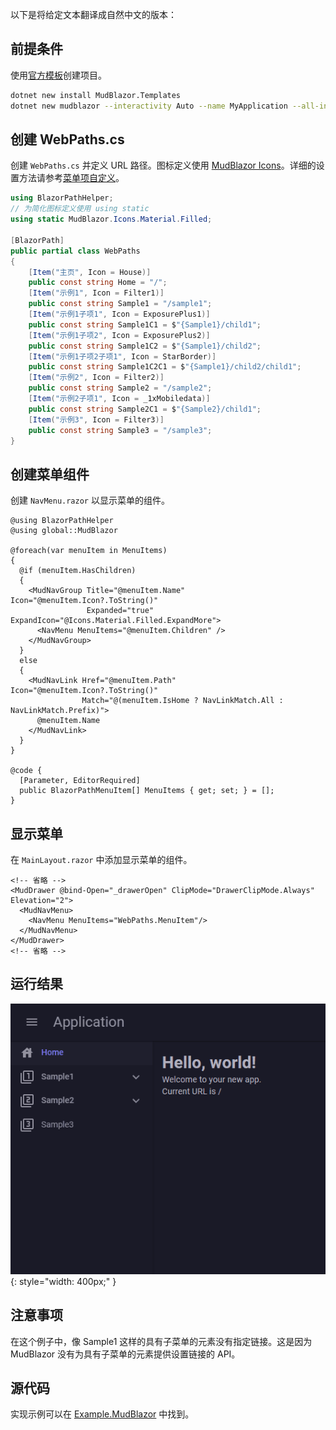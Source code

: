 以下是将给定文本翻译成自然中文的版本：

## 前提条件

使用[官方模板](https://mudblazor.com/getting-started/installation#using-templates)创建项目。

```bash title="MudBlazor 模板的安装"
dotnet new install MudBlazor.Templates
dotnet new mudblazor --interactivity Auto --name MyApplication --all-interactive
```

## 创建 WebPaths.cs

创建 `WebPaths.cs` 并定义 URL 路径。图标定义使用 [MudBlazor Icons](https://mudblazor.com/features/icons)。详细的设置方法请参考[菜单项自定义](../MenuCustomization.md)。

```csharp title="WebPaths.cs"
using BlazorPathHelper;
// 为简化图标定义使用 using static
using static MudBlazor.Icons.Material.Filled;

[BlazorPath]
public partial class WebPaths
{
    [Item("主页", Icon = House)]
    public const string Home = "/";
    [Item("示例1", Icon = Filter1)]
    public const string Sample1 = "/sample1";
    [Item("示例1子项1", Icon = ExposurePlus1)]
    public const string Sample1C1 = $"{Sample1}/child1";
    [Item("示例1子项2", Icon = ExposurePlus2)]
    public const string Sample1C2 = $"{Sample1}/child2";
    [Item("示例1子项2子项1", Icon = StarBorder)]
    public const string Sample1C2C1 = $"{Sample1}/child2/child1";
    [Item("示例2", Icon = Filter2)]
    public const string Sample2 = "/sample2";
    [Item("示例2子项1", Icon = _1xMobiledata)]
    public const string Sample2C1 = $"{Sample2}/child1";
    [Item("示例3", Icon = Filter3)]
    public const string Sample3 = "/sample3";
}
```

## 创建菜单组件

创建 `NavMenu.razor` 以显示菜单的组件。

```razor title="NavMenu.razor"
@using BlazorPathHelper
@using global::MudBlazor

@foreach(var menuItem in MenuItems)
{
  @if (menuItem.HasChildren)
  {
    <MudNavGroup Title="@menuItem.Name" Icon="@menuItem.Icon?.ToString()" 
                 Expanded="true" ExpandIcon="@Icons.Material.Filled.ExpandMore">
      <NavMenu MenuItems="@menuItem.Children" />
    </MudNavGroup>
  }
  else
  {
    <MudNavLink Href="@menuItem.Path" Icon="@menuItem.Icon?.ToString()" 
                Match="@(menuItem.IsHome ? NavLinkMatch.All : NavLinkMatch.Prefix)">
      @menuItem.Name
    </MudNavLink>
  }
}

@code {
  [Parameter, EditorRequired]
  public BlazorPathMenuItem[] MenuItems { get; set; } = [];
}
```

## 显示菜单

在 `MainLayout.razor` 中添加显示菜单的组件。

```razor title="MainLayout.razor"
<!-- 省略 -->
<MudDrawer @bind-Open="_drawerOpen" ClipMode="DrawerClipMode.Always" Elevation="2">
  <MudNavMenu>
    <NavMenu MenuItems="WebPaths.MenuItem"/>
  </MudNavMenu>
</MudDrawer>
<!-- 省略 -->
```

## 运行结果

![](../../../../assets/sample-mudblazor.gif){: style="width: 400px;" }

## 注意事项

在这个例子中，像 Sample1 这样的具有子菜单的元素没有指定链接。这是因为 MudBlazor 没有为具有子菜单的元素提供设置链接的 API。

## 源代码

实现示例可以在 [Example.MudBlazor](https://github.com/arika0093/BlazorPathHelper/tree/main/examples/Example.MudBlazor/) 中找到。